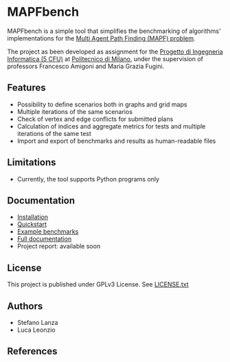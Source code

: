 # MAPFbench

MAPFbench is a simple tool that simplifies the benchmarking of 
algorithms' implementations for the [Multi Agent Path Finding (MAPF) 
problem](https://en.wikipedia.org/wiki/Multi-agent_pathfinding).

The project as been developed as assignment for the 
[Progetto di Ingegneria Informatica (5 CFU)](https://www4.ceda.polimi.it/manifesti/manifesti/controller/ManifestoPublic.do?EVN_DETTAGLIO_RIGA_MANIFESTO=evento&aa=2023&k_cf=225&k_corso_la=358&k_indir=I3I&codDescr=089020&lang=IT&semestre=2&idGruppo=4752&idRiga=296967)
at [Politecnico di Milano](https://polimi.it),
under the supervision of professors Francesco Amigoni and
Maria Grazia Fugini.

## Features
- Possibility to define scenarios both in graphs and grid maps
- Multiple iterations of the same scenarios
- Check of vertex and edge conflicts for submitted plans
- Calculation of indices and aggregate metrics for tests and multiple
iterations of the same test
- Import and export of benchmarks and results as human-readable files

## Limitations
- Currently, the tool supports Python programs only

## Documentation
- [Installation](docs/tutorial/installation.md)
- [Quickstart](docs/tutorial/introduction.md)
- [Example benchmarks](docs/examples)
- [Full documentation](https://mapf-pii-project.readthedocs.io/en/latest/)
- Project report: available soon

## License
This project is published under GPLv3 License.
See [LICENSE.txt](LICENSE.txt)

## Authors
- Stefano Lanza
- Luca Leonzio

## References


